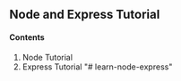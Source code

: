 ## Node and Express Tutorial

#### Contents

1. Node Tutorial
2. Express Tutorial
"# learn-node-express" 
